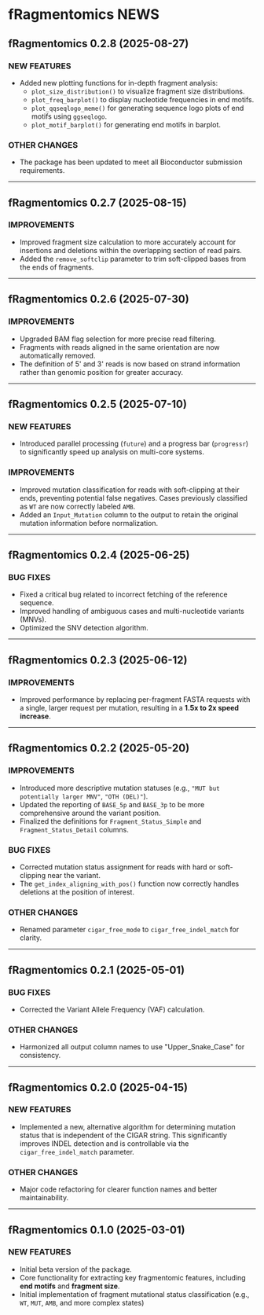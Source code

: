 # fRagmentomics NEWS

## fRagmentomics 0.2.8 (2025-08-27)

### NEW FEATURES

* Added new plotting functions for in-depth fragment analysis:
  * `plot_size_distribution()` to visualize fragment size distributions.
  * `plot_freq_barplot()` to display nucleotide frequencies in end motifs.
  * `plot_qqseqlogo_meme()` for generating sequence logo plots of end motifs using `ggseqlogo`.
  * `plot_motif_barplot()` for generating end motifs in barplot.

### OTHER CHANGES

* The package has been updated to meet all Bioconductor submission requirements.

---

## fRagmentomics 0.2.7 (2025-08-15)

### IMPROVEMENTS

* Improved fragment size calculation to more accurately account for insertions and deletions within the overlapping section of read pairs.
* Added the `remove_softclip` parameter to trim soft-clipped bases from the ends of fragments.

---

## fRagmentomics 0.2.6 (2025-07-30)

### IMPROVEMENTS

* Upgraded BAM flag selection for more precise read filtering.
* Fragments with reads aligned in the same orientation are now automatically removed.
* The definition of 5' and 3' reads is now based on strand information rather than genomic position for greater accuracy.

---

## fRagmentomics 0.2.5 (2025-07-10)

### NEW FEATURES

* Introduced parallel processing (`future`) and a progress bar (`progressr`) to significantly speed up analysis on multi-core systems.

### IMPROVEMENTS

* Improved mutation classification for reads with soft-clipping at their ends, preventing potential false negatives. Cases previously classified as `WT` are now correctly labeled `AMB`.
* Added an `Input_Mutation` column to the output to retain the original mutation information before normalization.

---

## fRagmentomics 0.2.4 (2025-06-25)

### BUG FIXES

* Fixed a critical bug related to incorrect fetching of the reference sequence.
* Improved handling of ambiguous cases and multi-nucleotide variants (MNVs).
* Optimized the SNV detection algorithm.

---

## fRagmentomics 0.2.3 (2025-06-12)

### IMPROVEMENTS

* Improved performance by replacing per-fragment FASTA requests with a single, larger request per mutation, resulting in a **1.5x to 2x speed increase**.

---

## fRagmentomics 0.2.2 (2025-05-20)

### IMPROVEMENTS

* Introduced more descriptive mutation statuses (e.g., `"MUT but potentially larger MNV"`, `"OTH (DEL)"`).
* Updated the reporting of `BASE_5p` and `BASE_3p` to be more comprehensive around the variant position.
* Finalized the definitions for `Fragment_Status_Simple` and `Fragment_Status_Detail` columns.

### BUG FIXES

* Corrected mutation status assignment for reads with hard or soft-clipping near the variant.
* The `get_index_aligning_with_pos()` function now correctly handles deletions at the position of interest.

### OTHER CHANGES

* Renamed parameter `cigar_free_mode` to `cigar_free_indel_match` for clarity.

---

## fRagmentomics 0.2.1 (2025-05-01)

### BUG FIXES

* Corrected the Variant Allele Frequency (VAF) calculation.

### OTHER CHANGES

* Harmonized all output column names to use "Upper_Snake_Case" for consistency.

---

## fRagmentomics 0.2.0 (2025-04-15)

### NEW FEATURES

* Implemented a new, alternative algorithm for determining mutation status that is independent of the CIGAR string. This significantly improves INDEL detection and is controllable via the `cigar_free_indel_match` parameter.

### OTHER CHANGES

* Major code refactoring for clearer function names and better maintainability.

---

## fRagmentomics 0.1.0 (2025-03-01)

### NEW FEATURES

* Initial beta version of the package.
* Core functionality for extracting key fragmentomic features, including **end motifs** and **fragment size**.
* Initial implementation of fragment mutational status classification (e.g., `WT`, `MUT`, `AMB`, and more complex states)